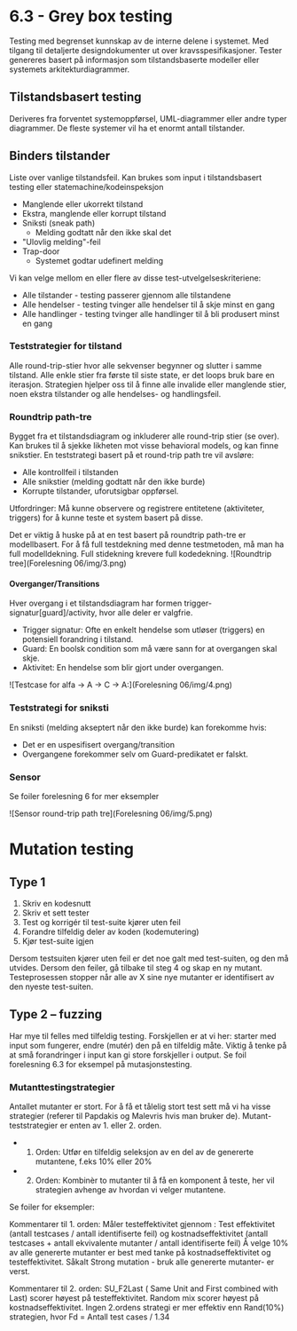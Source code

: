 # 6.3 - Grey box testing
Testing med begrenset kunnskap av de interne delene i systemet. Med tilgang til detaljerte designdokumenter ut over kravsspesifikasjoner. Tester genereres basert på informasjon som tilstandsbaserte modeller eller systemets arkitekturdiagrammer.

## Tilstandsbasert testing
Deriveres fra forventet systemoppførsel, UML-diagrammer eller andre typer diagrammer. De fleste systemer vil ha et enormt antall tilstander.

## Binders tilstander
Liste over vanlige tilstandsfeil. Kan brukes som input i tilstandsbasert testing eller statemachine/kodeinspeksjon

* Manglende eller ukorrekt tilstand
* Ekstra, manglende eller korrupt tilstand
* Sniksti (sneak path)
	* Melding godtatt når den ikke skal det
* "Ulovlig melding"-feil
* Trap-door
	* Systemet godtar udefinert melding


Vi kan velge mellom en eller flere av disse test-utvelgelseskriteriene: 
* Alle tilstander - testing passerer gjennom alle tilstandene
* Alle hendelser - testing tvinger alle hendelser til å skje minst en gang
* Alle handlinger - testing tvinger alle handlinger til å bli produsert minst en gang


### Teststrategier for tilstand
Alle round-trip-stier hvor alle sekvenser begynner og slutter i samme tilstand. Alle enkle stier fra første til siste state, er det loops bruk bare en iterasjon. 
Strategien hjelper oss til å finne alle invalide eller manglende stier, noen ekstra tilstander og alle hendelses- og handlingsfeil.

### Roundtrip path-tre
Bygget fra et tilstandsdiagram og inkluderer alle round-trip stier (se over). Kan brukes til å sjekke likheten mot visse behavioral models, og kan finne snikstier.
En teststrategi basert på et round-trip path tre vil avsløre:

* Alle kontrollfeil i tilstanden
* Alle snikstier (melding godtatt når den ikke burde)
* Korrupte tilstander, uforutsigbar oppførsel.

Utfordringer: 
Må kunne observere og registrere entitetene (aktiviteter, triggers) for å kunne teste et system basert på disse. 

Det er viktig å huske på at en test basert på roundtrip path-tre er modellbasert. For å få full testdekning med denne testmetoden, må man ha full modelldekning. Full stidekning krevere full kodedekning.
![Roundtrip tree](Forelesning 06/img/3.png)

#### Overganger/Transitions
Hver overgang i et tilstandsdiagram har formen trigger-signatur[guard]/activity, hvor alle deler er valgfrie. 

* Trigger signatur: Ofte en enkelt hendelse som utløser (triggers) en potensiell forandring i tilstand.
* Guard: En boolsk condition som må være sann for at overgangen skal skje.
* Aktivitet: En hendelse som blir gjort under overgangen. 

![Testcase for alfa -> A -> C -> A:](Forelesning 06/img/4.png)

### Teststrategi for sniksti
En sniksti (melding akseptert når den ikke burde) kan forekomme hvis:

* Det er en uspesifisert overgang/transition
* Overgangene forekommer selv om Guard-predikatet er falskt. 

### Sensor
Se foiler forelesning 6 for mer eksempler

![Sensor round-trip path tre](Forelesning 06/img/5.png)

# Mutation testing

## Type 1
1. Skriv en kodesnutt
2. Skriv et sett tester
3. Test og korrigér til test-suite kjører uten feil
4. Forandre tilfeldig deler av koden (kodemutering)
5. Kjør test-suite igjen

Dersom testsuiten kjører uten feil er det noe galt med test-suiten, og den må utvides. Dersom den feiler, gå tilbake til steg 4 og skap en ny mutant.
Testeprosessen stopper når alle av X sine nye mutanter er identifisert av den nyeste test-suiten.

## Type 2 – fuzzing
Har mye til felles med tilfeldig testing. Forskjellen er at vi her: starter med input som fungerer, endre (mutér) den på en tilfeldig måte.
Viktig å tenke på at små forandringer i input kan gi store forskjeller i output. 
Se foil forelesning 6.3 for eksempel på mutasjonstesting.

### Mutanttestingstrategier
Antallet mutanter er stort. For å få et tålelig stort test sett må vi ha visse strategier (referer til Papdakis og Malevris hvis man bruker de).
Mutant-teststrategier er enten av 1. eller 2. orden. 

* 1. Orden: Utfør en tilfeldig seleksjon av en del av de genererte mutantene, f.eks 10% eller 20%
* 2. Orden: Kombinèr to mutanter til å få en komponent å teste, her vil strategien avhenge av hvordan vi velger mutantene.

Se foiler for eksempler:

Kommentarer til 1. orden: 
Måler testeffektivitet gjennom : Test effektivitet (antall testcases / antall identifiserte feil) og kostnadseffektivitet (antall testcases + antall ekvivalente mutanter / antall identifiserte feil)
Å velge 10% av alle genererte mutanter er best med tanke på kostnadseffektivitet og testeffektivitet. Såkalt Strong mutation - bruk alle genererte mutanter- er verst. 

Kommentarer til 2. orden:
SU_F2Last ( Same Unit and First combined with Last) scorer høyest på testeffektivitet. Random mix scorer høyest på kostnadseffektivitet. Ingen 2.ordens strategi er mer effektiv enn Rand(10%) strategien, 
hvor Fd = Antall test cases / 1.34
